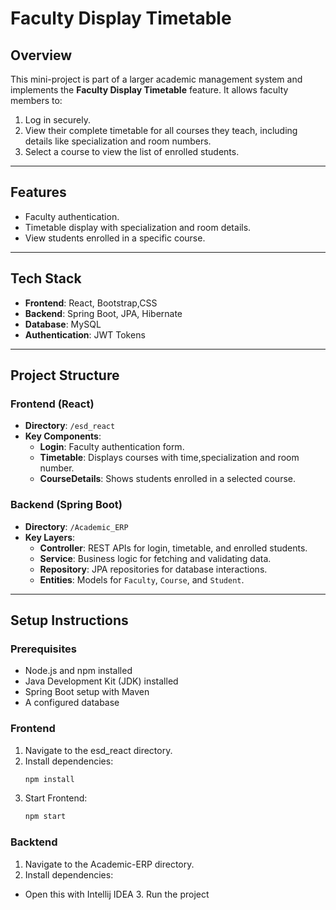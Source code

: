 # Faculty Display Timetable

## Overview
This mini-project is part of a larger academic management system and implements the **Faculty Display Timetable** feature. It allows faculty members to:
1. Log in securely.
2. View their complete timetable for all courses they teach, including details like specialization and room numbers.
3. Select a course to view the list of enrolled students.

---

## Features
- Faculty authentication.
- Timetable display with specialization and room details.
- View students enrolled in a specific course.

---

## Tech Stack
- **Frontend**: React, Bootstrap,CSS
- **Backend**: Spring Boot, JPA, Hibernate  
- **Database**: MySQL  
- **Authentication**: JWT Tokens  

---

## Project Structure

### Frontend (React)
- **Directory**: `/esd_react`
- **Key Components**:
  - **Login**: Faculty authentication form.
  - **Timetable**: Displays courses with time,specialization and room number.
  - **CourseDetails**: Shows students enrolled in a selected course.

### Backend (Spring Boot)
- **Directory**: `/Academic_ERP`
- **Key Layers**:
  - **Controller**: REST APIs for login, timetable, and enrolled students.
  - **Service**: Business logic for fetching and validating data.
  - **Repository**: JPA repositories for database interactions.
  - **Entities**: Models for `Faculty`, `Course`, and `Student`.

---

## Setup Instructions

### Prerequisites
- Node.js and npm installed
- Java Development Kit (JDK) installed
- Spring Boot setup with Maven
- A configured database

### Frontend
1. Navigate to the esd_react directory.
2. Install dependencies:  
   ```bash
   npm install
3. Start Frontend:  
   ```bash
   npm start

### Backtend
1. Navigate to the Academic-ERP directory.
2. Install dependencies:  
- Open this with Intellij IDEA
3. Run the project
